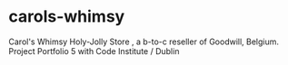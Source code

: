 # carols-whimsy
Carol's Whimsy Holy-Jolly Store , a b-to-c reseller of Goodwill, Belgium. Project Portfolio 5 with Code Institute / Dublin